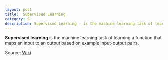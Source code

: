 ```yaml
---
layout: post
title:  Supervised Learning
category: S
description: Supervised Learning - is the machine learning task of learning a function that maps an input to an output based on example input-output pairs.
---
```


**Supervised learning** is the machine learning task of learning a function that maps an input to an output based on example input-output pairs.

Source: [Wiki](https://en.wikipedia.org/wiki/Supervised_learning)
